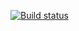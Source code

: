 [![Build status](https://ci.appveyor.com/api/projects/status/06t06uepn2cmo6ar?svg=true)](https://ci.appveyor.com/project/Anton0101001/selselversion2-1-jwv83)
